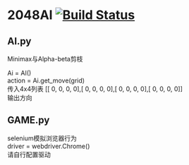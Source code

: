 2048AI
[![Build Status](https://travis-ci.com/FaceSeace/2048AI.svg?branch=master)](https://travis-ci.com/FaceSeace/2048AI)
===========================
AI.py
---------------------------
Minimax与Alpha-beta剪枝

Ai = AI()<br>
action = Ai.get_move(grid)<br>
传入4x4列表 [[ 0,  0,  0,  0],[ 0,  0,  0, 0],[ 0,  0, 0, 0],[ 0, 0, 0, 0]]<br>
输出方向<br>

GAME.py
---------------------------
selenium模拟浏览器行为<br>
driver = webdriver.Chrome()<br>
请自行配置驱动<br>
